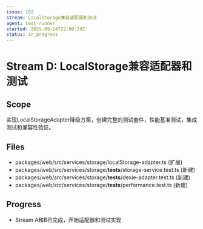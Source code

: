```yaml
---
issue: 102
stream: LocalStorage兼容适配器和测试
agent: test-runner
started: 2025-09-14T22:00:29Z
status: in_progress
---
```


# Stream D: LocalStorage兼容适配器和测试

## Scope

实现LocalStorageAdapter降级方案，创建完整的测试套件，性能基准测试，集成测试和兼容性验证。

## Files

- packages/web/src/services/storage/localStorage-adapter.ts (扩展)
- packages/web/src/services/storage/__tests__/storage-service.test.ts (新建)
- packages/web/src/services/storage/__tests__/dexie-adapter.test.ts (新建)
- packages/web/src/services/storage/__tests__/performance.test.ts (新建)

## Progress

- Stream A和B已完成，开始适配器和测试实现